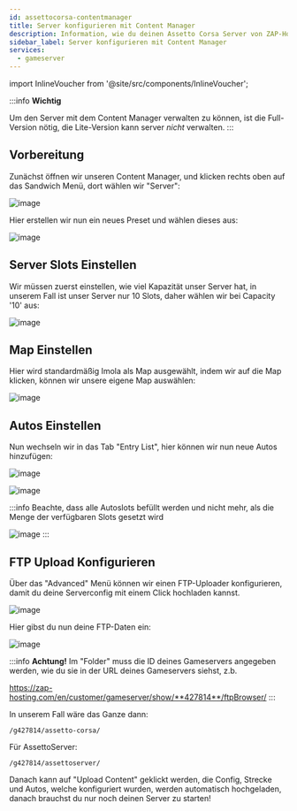 ```yaml
---
id: assettocorsa-contentmanager
title: Server konfigurieren mit Content Manager
description: Information, wie du deinen Assetto Corsa Server von ZAP-Hosting mittels des Content-Managers konfigurieren kannst - ZAP-Hosting.com Dokumentation
sidebar_label: Server konfigurieren mit Content Manager
services:
  - gameserver
---
```


import InlineVoucher from '@site/src/components/InlineVoucher';

:::info
**Wichtig** 

Um den Server mit dem Content Manager verwalten zu können, ist die Full-Version nötig, die Lite-Version kann server *nicht* verwalten.
:::

<InlineVoucher />

## Vorbereitung

Zunächst öffnen wir unseren Content Manager, und klicken rechts oben auf das Sandwich Menü, dort wählen wir "Server":

![image](https://screensaver01.zap-hosting.com/index.php/s/Np78jeeJeSBs3Mi/preview)

Hier erstellen wir nun ein neues Preset und wählen dieses aus:

![image](https://screensaver01.zap-hosting.com/index.php/s/2HyyRjQDt78Dtf4/preview)


## Server Slots Einstellen

Wir müssen zuerst einstellen, wie viel Kapazität unser Server hat, in unserem Fall ist unser Server nur 10 Slots, daher wählen wir bei Capacity '10' aus:

![image](https://screensaver01.zap-hosting.com/index.php/s/ENnjE8ZFiMTbqCD/preview)

## Map Einstellen

Hier wird standardmäßig Imola als Map ausgewählt, indem wir auf die Map klicken, können wir unsere eigene Map auswählen:

![image](https://screensaver01.zap-hosting.com/index.php/s/DTon4gDnCN9r48b/preview)



## Autos Einstellen

Nun wechseln wir in das Tab "Entry List", hier können wir nun neue Autos hinzufügen:

![image](https://screensaver01.zap-hosting.com/index.php/s/xLrDPWgZYWfa5B6/preview)


![image](https://screensaver01.zap-hosting.com/index.php/s/tcD4aPc4qMQTwca/preview)



:::info
Beachte, dass alle Autoslots befüllt werden und nicht mehr, als die Menge der verfügbaren Slots gesetzt wird

![image](https://screensaver01.zap-hosting.com/index.php/s/QHfXaPGNTp9xLGf/preview)
:::

## FTP Upload Konfigurieren

Über das "Advanced" Menü können wir einen FTP-Uploader konfigurieren, damit du deine Serverconfig mit einem Click hochladen kannst.

![image](https://screensaver01.zap-hosting.com/index.php/s/rAcPfq3ZNkietz3/preview)


Hier gibst du nun deine FTP-Daten ein:

![image](https://screensaver01.zap-hosting.com/index.php/s/GX945J67eWZMGRg/preview)


:::info
**Achtung!** Im "Folder" muss die ID deines Gameservers angegeben werden, wie du sie in der URL deines Gameservers siehst, z.b. 

https://zap-hosting.com/en/customer/gameserver/show/**427814**/ftpBrowser/
:::

In unserem Fall wäre das Ganze dann:

```
/g427814/assetto-corsa/
```

Für AssettoServer: 

```
/g427814/assettoserver/
```

Danach kann auf "Upload Content" geklickt werden, die Config, Strecke und Autos, welche konfiguriert wurden, werden automatisch hochgeladen, danach brauchst du nur noch deinen Server zu starten!